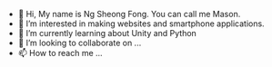 - 👋 Hi, My name is Ng Sheong Fong. You can call me Mason.
- 👀 I’m interested in making websites and smartphone applications.
- 🌱 I’m currently learning about Unity and Python
- 💞️ I’m looking to collaborate on ...
- 📫 How to reach me ...

<!---
ngsf99/ngsf99 is a ✨ special ✨ repository because its `README.md` (this file) appears on your GitHub profile.
You can click the Preview link to take a look at your changes.
--->
